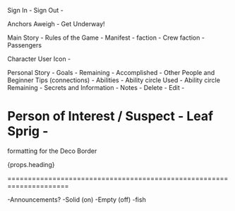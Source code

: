 Sign In - <i class="fas fa-sign-in-alt"></i>
Sign Out - <i class="fas fa-sign-out-alt"></i>

Anchors Aweigh - <i class="fas fa-ship"></i>
Get Underway!

Main Story -   <i class="fas fa-book-dead"></i>
Rules of the Game - <i class="far fa-compass"></i>
Manifest - <i class="fas fa-address-book"></i>
  faction -   Crew <i class="fas fa-dharmachakra"></i>
  faction -   Passengers <i class="fas fa-cocktail"></i>

Character User Icon - <i class="fas fa-user-circle"></i>
    <i class="fas fa-caret-down"></i>
    <i class="fas fa-caret-up"></i>

  Personal Story - <i class="fas fa-scroll"></i>
  Goals - <i class="fas fa-tasks"></i>
    Remaining - <i class="far fa-square"></i>
    Accomplished - <i class="fas fa-check"></i>
  Other People and Beginner Tips (connections) - <i class="fas fa-users"></i>
  Abilities - <i class="fas fa-wind"></i>
    Ability circle Used - <i class="fas fa-times-circle"></i>
    Ability circle Remaining - <i class="fas fa-dot-circle"></i>
  Secrets and Information - <i class="far fa-eye"></i>
  Notes - <i class="fas fa-search"></i>
    Delete - <i class="fas fa-trash-alt"></i>
    Edit - <i class="fas fa-edit"></i>


Person of Interest / Suspect - <i class="fas fa-user-secret"></i>
Leaf Sprig - <i class="fab fa-pagelines"></i>
 =====================================================================
formatting for the Deco Border
 <div className="contain">
   <div className="roman-border">
       <span className="bg-first"></span>
       <span className="bg-second"></span>
       <span className="bg-third"></span>
       <div>
         {props.heading}
       </div>
   </div>
 </div>

 =====================================================================
<i class="fas fa-pen-square"></i>
<i class="far fa-sticky-note"></i>
<i class="fas fa-crow"></i>
<i class="fas fa-fighter-jet"></i>
<i class="fas fa-flask"></i>


<i class="fas fa-anchor"></i>
<i class="fas fa-water"></i>
<i class="fas fa-bullhorn"></i>  -Announcements?
<i class="fas fa-cloud-showers-heavy"></i>
<i class="fas fa-tachometer-alt"></i>
<i class="fas fa-cloud"></i>
<i class="fas fa-wind"></i>
<i class="fas fa-toilet-paper"></i>
<i class="fas fa-info-circle"></i>
<i class="fas fa-question"></i>
<i class="far fa-question-circle"></i>
<i class="fas fa-user-astronaut"></i>
<i class="fas fa-crosshairs"></i>
<i class="fas fa-skull-crossbones"></i>
<i class="fas fa-lightbulb"></i>          -Solid (on)
<i class="far fa-lightbulb"></i>          -Empty (off)
<i class="fas fa-fish"></i>   -fish
<i class="fas fa-dragon"></i>
<i class="fab fa-d-and-d"></i>
<i class="fas fa-satellite-dish"></i>
